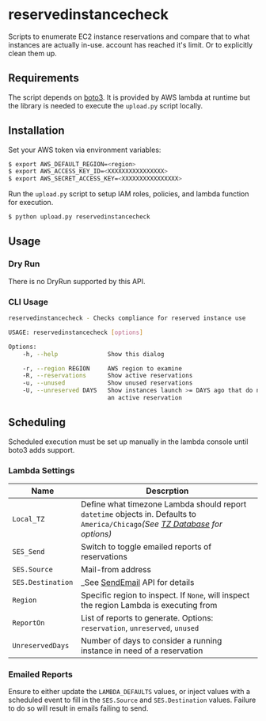 # reservedinstancecheck

Scripts to enumerate EC2 instance reservations and compare that to what
instances are actually in-use.
account has reached it's limit. Or to explicitly clean them up.

## Requirements

The script depends on [boto3](http://boto3.readthedocs.org/en/latest/).  It is
provided by AWS lambda at runtime but the library is needed to execute the
`upload.py` script locally.

## Installation

Set your AWS token via environment variables:

```bash
$ export AWS_DEFAULT_REGION=<region>
$ export AWS_ACCESS_KEY_ID=<XXXXXXXXXXXXXXXX>
$ export AWS_SECRET_ACCESS_KEY=<XXXXXXXXXXXXXXXX>
```

Run the `upload.py` script to setup IAM roles, policies, and lambda function for execution.

```bash
$ python upload.py reservedinstancecheck
```

## Usage

### Dry Run

There is no DryRun supported by this API.

### CLI Usage

```sh
reservedinstancecheck - Checks compliance for reserved instance use

USAGE: reservedinstancecheck [options]

Options:
    -h, --help              Show this dialog

    -r, --region REGION     AWS region to examine
    -R, --reservations      Show active reservations
    -u, --unused            Show unused reservations
    -U, --unreserved DAYS   Show instances launch >= DAYS ago that do not have
                            an active reservation
```

## Scheduling

Scheduled execution must be set up manually in the lambda console until boto3
adds support.

### Lambda Settings

| Name | Descrption |
| ---- | ---------- |
| `Local_TZ` | Define what timezone Lambda should report `datetime` objects in. Defaults to `America/Chicago`_(See [TZ Database](https://en.wikipedia.org/wiki/Tz_database) for options)_ |
| `SES_Send` | Switch to toggle emailed reports of reservations |
| `SES.Source` | Mail-from address |
| `SES.Destination` | _See [SendEmail](http://docs.aws.amazon.com/ses/latest/APIReference/API_SendEmail.html) API for details |
| `Region` | Specific region to inspect. If `None`, will inspect the region Lambda is executing from |
| `ReportOn` | List of reports to generate. Options: `reservation`, `unreserved`, `unused` |
| `UnreservedDays` | Number of days to consider a running instance in need of a reservation |

### Emailed Reports
Ensure to either update the `LAMBDA_DEFAULTS` values, or inject values with
a scheduled event to fill in the `SES.Source` and `SES.Destination` values.
Failure to do so will result in emails failing to send.
